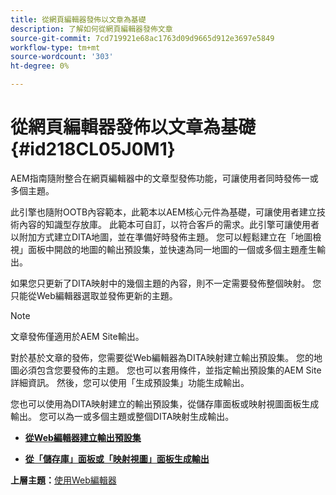 ```yaml
---
title: 從網頁編輯器發佈以文章為基礎
description: 了解如何從網頁編輯器發佈文章
source-git-commit: 7cd719921e68ac1763d09d9665d912e3697e5849
workflow-type: tm+mt
source-wordcount: '303'
ht-degree: 0%

---
```



# 從網頁編輯器發佈以文章為基礎 {#id218CL05J0M1}

AEM指南隨附整合在網頁編輯器中的文章型發佈功能，可讓使用者同時發佈一或多個主題。

此引擎也隨附OOTB內容範本，此範本以AEM核心元件為基礎，可讓使用者建立技術內容的知識型存放庫。 此範本可自訂，以符合客戶的需求。此引擎可讓使用者以附加方式建立DITA地圖，並在準備好時發佈主題。 您可以輕鬆建立在「地圖檢視」面板中開啟的地圖的輸出預設集，並快速為同一地圖的一個或多個主題產生輸出。

如果您只更新了DITA映射中的幾個主題的內容，則不一定需要發佈整個映射。 您只能從Web編輯器選取並發佈更新的主題。

>[!NOTE]
>
> 文章發佈僅適用於AEM Site輸出。

對於基於文章的發佈，您需要從Web編輯器為DITA映射建立輸出預設集。 您的地圖必須包含您要發佈的主題。 您也可以套用條件，並指定輸出預設集的AEM Site詳細資訊。 然後，您可以使用「生成預設集」功能生成輸出。

您也可以使用為DITA映射建立的輸出預設集，從儲存庫面板或映射視圖面板生成輸出。 您可以為一或多個主題或整個DITA映射生成輸出。

- **[從Web編輯器建立輸出預設集](web-editor-article-publishing-presets.md)**

- **[從「儲存庫」面板或「映射視圖」面板生成輸出](web-editor-article-publishing-output.md)**


**上層主題：**[&#x200B;使用Web編輯器](web-editor.md)

